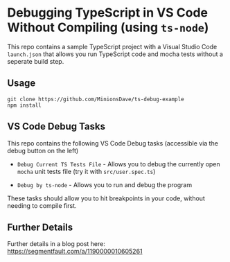 # Debugging TypeScript in VS Code Without Compiling (using `ts-node`)

This repo contains a sample TypeScript project with a Visual Studio Code `launch.json` that
allows you run TypeScript code and mocha tests without a seperate build step.

## Usage

```
git clone https://github.com/MinionsDave/ts-debug-example
npm install
```

## VS Code Debug Tasks

This repo contains the following VS Code Debug tasks (accessible via the debug button on the left)

 * `Debug Current TS Tests File` - Allows you to debug the currently open `mocha` unit tests file (try it with `src/user.spec.ts`)

 * `Debug by ts-node` - Allows you to run and debug the program

These tasks should allow you to hit breakpoints in your code, without needing to compile first.

## Further Details

Further details in a blog post here:
https://segmentfault.com/a/1190000010605261
